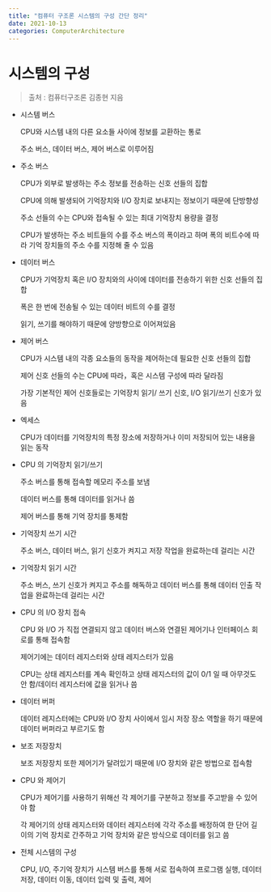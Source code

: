```yaml
---
title: "컴퓨터 구조론 시스템의 구성 간단 정리"
date: 2021-10-13
categories: ComputerArchitecture
---
```


# 시스템의 구성

> 출처 : 컴퓨터구조론 김종현 지음

- 시스템 버스

  CPU와 시스템 내의 다른 요소들 사이에 정보를 교환하는 통로

  주소 버스, 데이터 버스, 제어 버스로 이루어짐

- 주소 버스

  CPU가 외부로 발생하는 주소 정보를 전송하는 신호 선들의 집합

  CPU에 의해 발생되어 기억장치와 I/O 장치로 보내지는 정보이기 때문에 단방향성

  주소 선들의 수는 CPU와 접속될 수 있는 최대 기억장치 용량을 결정

  CPU가 발생하는 주소 비트들의 수를 주소 버스의 폭이라고 하며 폭의 비트수에 따라 기억 장치들의 주소 수를 지정해 줄 수 있음

- 데이터 버스

  CPU가 기억장치 혹은 I/O 장치와의 사이에 데이터를 전송하기 위한 신호 선들의 집합

  폭은 한 번에 전송될 수 있는 데이터 비트의 수를 결정

  읽기, 쓰기를 해야하기 때문에 양방향으로 이어져있음

- 제어 버스

  CPU가 시스템 내의 각종 요소들의 동작을 제어하는데 필요한 신호 선들의 집합

  제어 신호 선들의 수는 CPU에 따라，혹은 시스템 구성에 따라 달라짐

  가장 기본적인 제어 신호들로는 기억장치 읽기/ 쓰기 신호, I/O 읽기/쓰기 신호가 있음

- 엑세스

  CPU가 데이터를 기억장치의 특정 장소에 저장하거나 이미 저장되어 있는 내용을 읽는 동작

- CPU 의 기억장치 읽기/쓰기

  주소 버스를 통해 접속할 메모리 주소를 보냄

  데이터 버스를 통해 데이터를 읽거나 씀

  제어 버스를 통해 기억 장치를 통제함

- 기억장치 쓰기 시간

  주소 버스, 데이터 버스, 읽기 신호가 켜지고 저장 작업을 완료하는데 걸리는 시간

- 기억장치 읽기 시간

  주소 버스, 쓰기 신호가 켜지고 주소를 해독하고 데이터 버스를 통해 데이터 인출 작업을 완료하는데 걸리는 시간

- CPU 의 I/O 장치 접속

  CPU 와 I/O 가 직접 연결되지 않고 데이터 버스와 연결된 제어기나 인터페이스 회로를 통해 접속함

  제어기에는 데이터 레지스터와 상태 레지스터가 있음

  CPU는 상태 레지스터를 계속 확인하고 상태 레지스터의 값이 0/1 일 때 아무것도 안 함/데이터 레지스터에 값을 읽거나 씀

- 데이터 버퍼

  데이터 레지스터에는 CPU와 I/O 장치 사이에서 임시 저장 장소 역할을 하기 때문에 데이터 버퍼라고 부르기도 함

- 보조 저장장치

  보조 저장장치 또한 제어기가 달려있기 때문에 I/O 장치와 같은 방법으로 접속함

- CPU 와 제어기

  CPU가 제어기를 사용하기 위해선 각 제어기를 구분하고 정보를 주고받을 수 있어야 함

  각 제어기의 상태 레지스터와 데이터 레지스터에 각각 주소를 배정하여 한 단어 길이의 기억 장치로 간주하고 기억 장치와 같은 방식으로 데이터를 읽고 씀

- 전체 시스템의 구성

  CPU, I/O, 주기억 장치가 시스템 버스를 통해 서로 접속하여 프로그램 실행, 데이터 저장, 데이터 이동, 데이터 입력 및 출력, 제어
